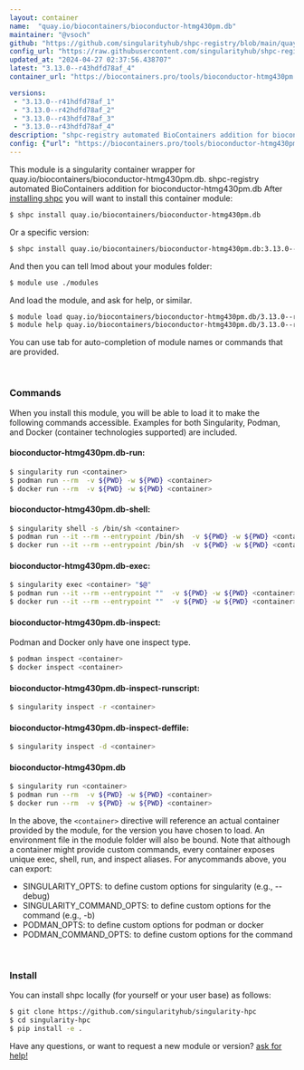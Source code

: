 ```yaml
---
layout: container
name:  "quay.io/biocontainers/bioconductor-htmg430pm.db"
maintainer: "@vsoch"
github: "https://github.com/singularityhub/shpc-registry/blob/main/quay.io/biocontainers/bioconductor-htmg430pm.db/container.yaml"
config_url: "https://raw.githubusercontent.com/singularityhub/shpc-registry/main/quay.io/biocontainers/bioconductor-htmg430pm.db/container.yaml"
updated_at: "2024-04-27 02:37:56.438707"
latest: "3.13.0--r43hdfd78af_4"
container_url: "https://biocontainers.pro/tools/bioconductor-htmg430pm.db"

versions:
 - "3.13.0--r41hdfd78af_1"
 - "3.13.0--r42hdfd78af_2"
 - "3.13.0--r43hdfd78af_3"
 - "3.13.0--r43hdfd78af_4"
description: "shpc-registry automated BioContainers addition for bioconductor-htmg430pm.db"
config: {"url": "https://biocontainers.pro/tools/bioconductor-htmg430pm.db", "maintainer": "@vsoch", "description": "shpc-registry automated BioContainers addition for bioconductor-htmg430pm.db", "latest": {"3.13.0--r43hdfd78af_4": "sha256:45dc2af8fd65117c9b9569f43426f920de6affd8c471c38a4333acb32cc99bb8"}, "tags": {"3.13.0--r41hdfd78af_1": "sha256:e318f561361d117b0e0c6723c33bae4e53567034a53de4277e6d66a4e3f59013", "3.13.0--r42hdfd78af_2": "sha256:807ffcda05d83e907e62cbd4c5b92a16668d977e9e04f763f81d18b1aa97d4ac", "3.13.0--r43hdfd78af_3": "sha256:dfbbac0b6e8b38aefaf7c3b57f7ff6cc45adeb4c27aade0ea7dffb8a50227360", "3.13.0--r43hdfd78af_4": "sha256:45dc2af8fd65117c9b9569f43426f920de6affd8c471c38a4333acb32cc99bb8"}, "docker": "quay.io/biocontainers/bioconductor-htmg430pm.db"}
---
```


This module is a singularity container wrapper for quay.io/biocontainers/bioconductor-htmg430pm.db.
shpc-registry automated BioContainers addition for bioconductor-htmg430pm.db
After [installing shpc](#install) you will want to install this container module:


```bash
$ shpc install quay.io/biocontainers/bioconductor-htmg430pm.db
```

Or a specific version:

```bash
$ shpc install quay.io/biocontainers/bioconductor-htmg430pm.db:3.13.0--r43hdfd78af_4
```

And then you can tell lmod about your modules folder:

```bash
$ module use ./modules
```

And load the module, and ask for help, or similar.

```bash
$ module load quay.io/biocontainers/bioconductor-htmg430pm.db/3.13.0--r43hdfd78af_4
$ module help quay.io/biocontainers/bioconductor-htmg430pm.db/3.13.0--r43hdfd78af_4
```

You can use tab for auto-completion of module names or commands that are provided.

<br>

### Commands

When you install this module, you will be able to load it to make the following commands accessible.
Examples for both Singularity, Podman, and Docker (container technologies supported) are included.

#### bioconductor-htmg430pm.db-run:

```bash
$ singularity run <container>
$ podman run --rm  -v ${PWD} -w ${PWD} <container>
$ docker run --rm  -v ${PWD} -w ${PWD} <container>
```

#### bioconductor-htmg430pm.db-shell:

```bash
$ singularity shell -s /bin/sh <container>
$ podman run --it --rm --entrypoint /bin/sh  -v ${PWD} -w ${PWD} <container>
$ docker run --it --rm --entrypoint /bin/sh  -v ${PWD} -w ${PWD} <container>
```

#### bioconductor-htmg430pm.db-exec:

```bash
$ singularity exec <container> "$@"
$ podman run --it --rm --entrypoint ""  -v ${PWD} -w ${PWD} <container> "$@"
$ docker run --it --rm --entrypoint ""  -v ${PWD} -w ${PWD} <container> "$@"
```

#### bioconductor-htmg430pm.db-inspect:

Podman and Docker only have one inspect type.

```bash
$ podman inspect <container>
$ docker inspect <container>
```

#### bioconductor-htmg430pm.db-inspect-runscript:

```bash
$ singularity inspect -r <container>
```

#### bioconductor-htmg430pm.db-inspect-deffile:

```bash
$ singularity inspect -d <container>
```



#### bioconductor-htmg430pm.db

```bash
$ singularity run <container>
$ podman run --rm  -v ${PWD} -w ${PWD} <container>
$ docker run --rm  -v ${PWD} -w ${PWD} <container>
```


In the above, the `<container>` directive will reference an actual container provided
by the module, for the version you have chosen to load. An environment file in the
module folder will also be bound. Note that although a container
might provide custom commands, every container exposes unique exec, shell, run, and
inspect aliases. For anycommands above, you can export:

 - SINGULARITY_OPTS: to define custom options for singularity (e.g., --debug)
 - SINGULARITY_COMMAND_OPTS: to define custom options for the command (e.g., -b)
 - PODMAN_OPTS: to define custom options for podman or docker
 - PODMAN_COMMAND_OPTS: to define custom options for the command

<br>

### Install

You can install shpc locally (for yourself or your user base) as follows:

```bash
$ git clone https://github.com/singularityhub/singularity-hpc
$ cd singularity-hpc
$ pip install -e .
```

Have any questions, or want to request a new module or version? [ask for help!](https://github.com/singularityhub/singularity-hpc/issues)